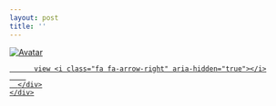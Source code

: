 ```yaml
---
layout: post
title: ''
---
```





<p class="imglist">

<div class="image-container">
  <a href="https://pic.superbed.cn/item/5dabd04d451253d178084a54.jpg"  data-fancybox="images">
    <img src="https://pic.superbed.cn/item/5dabd04d451253d178084a54.jpg" alt="Avatar" class="image" />
    <div class="overlay">
      <div class="text">
        
          view <i class="fa fa-arrow-right" aria-hidden="true"></i>
        
      </div>
    </div>
  </a>
</div>



<a href="https://pic.superbed.cn/item/5dabd04d451253d178084a54.jpg" data-fancybox="images"><img src="" /></a>
<a href="https://pic.superbed.cn/item/5dabd09b451253d1780857e9.jpg" data-fancybox="images"><img src="" /></a>
<a href="https://pic.superbed.cn/item/5dabd09b451253d17808581b.jpg" data-fancybox="images"><img src="" /></a>
<a href="https://pic.superbed.cn/item/5dabd04d451253d178084a6c.jpg" data-fancybox="images"><img src="" /></a>
<a href="https://pic.superbed.cn/item/5dabd09b451253d178085828.jpg" data-fancybox="images"><img src="" /></a>
<a href="https://pic.superbed.cn/item/5dabd04d451253d178084a59.jpg" data-fancybox="images"><img src="" /></a>
<a href="https://pic.superbed.cn/item/5dabd09b451253d17808583d.jpg" data-fancybox="images"><img src="" /></a>
<a href="https://pic.superbed.cn/item/5dabd09b451253d178085862.jpg" data-fancybox="images"><img src="" /></a>
<a href="https://pic.superbed.cn/item/5daef67e8b58bc7bf7b656ce.jpg" data-fancybox="images"><img src="" /></a>
<a href="https://pic.superbed.cn/item/5daef67e8b58bc7bf7b656dd.jpg" data-fancybox="images"><img src="" /></a>
<a href="https://pic.superbed.cn/item/5dabd04d451253d178084ac1.jpg" data-fancybox="images"><img src="" /></a>
<a href="https://pic.superbed.cn/item/5daef67e8b58bc7bf7b65686.jpg" data-fancybox="images"><img src="" /></a>
<a href="https://pic.superbed.cn/item/5dabd09b451253d1780858ce.jpg" data-fancybox="images"><img src="" /></a>
<a href="https://pic.superbed.cn/item/5dabd04d451253d178084a77.jpg" data-fancybox="images"><img src="" /></a>
<a href="https://pic.superbed.cn/item/5dabd09b451253d178085897.jpg" data-fancybox="images"><img src="" /></a>
<a href="https://pic.superbed.cn/item/5daef67e8b58bc7bf7b65678.jpg" data-fancybox="images"><img src="" /></a>
<a href="https://pic.superbed.cn/item/5dabd04d451253d178084a5e.jpg" data-fancybox="images"><img src="" /></a>
<a href="https://pic.superbed.cn/item/5dabd09b451253d1780857d1.jpg" data-fancybox="images"><img src="" /></a>
<a href="https://pic.superbed.cn/item/5daef67e8b58bc7bf7b656f5.jpg" data-fancybox="images"><img src="" /></a>
<a href="https://pic.superbed.cn/item/5daef67e8b58bc7bf7b65725.jpg" data-fancybox="images"><img src="" /></a>
<a href="https://pic.superbed.cn/item/5dabd09b451253d1780857f3.jpg" data-fancybox="images"><img src="" /></a>
<a href="https://pic.superbed.cn/item/5daef67e8b58bc7bf7b6571d.jpg" data-fancybox="images"><img src="" /></a>
<a href="https://pic.superbed.cn/item/5daef67e8b58bc7bf7b6572a.jpg" data-fancybox="images"><img src="" /></a>
<a href="https://pic.superbed.cn/item/5dabd09b451253d1780858b0.jpg" data-fancybox="images"><img src="" /></a>
<a href="https://pic.superbed.cn/item/5dabd09b451253d1780858c7.jpg" data-fancybox="images"><img src="" /></a>
<a href="https://pic.superbed.cn/item/5dabd09b451253d178085867.jpg" data-fancybox="images"><img src="" /></a>
<a href="https://pic.superbed.cn/item/5dabd09b451253d178085880.jpg" data-fancybox="images"><img src="" /></a>
<a href="https://pic.superbed.cn/item/5dabd09b451253d1780857d3.jpg" data-fancybox="images"><img src="" /></a>
<a href="https://pic.superbed.cn/item/5daef67e8b58bc7bf7b65682.jpg" data-fancybox="images"><img src="" /></a>
<a href="https://pic.superbed.cn/item/5dabd04d451253d178084aae.jpg" data-fancybox="images"><img src="" /></a>
<a href="https://pic.superbed.cn/item/5dabd09b451253d178085807.jpg" data-fancybox="images"><img src="" /></a>
<a href="https://pic.superbed.cn/item/5daef67e8b58bc7bf7b656fb.jpg" data-fancybox="images"><img src="" /></a>
<a href="https://pic.superbed.cn/item/5daef67e8b58bc7bf7b6574c.jpg" data-fancybox="images"><img src="" /></a>
<a href="https://pic.superbed.cn/item/5dabd09b451253d178085821.jpg" data-fancybox="images"><img src="" /></a>
<a href="https://pic.superbed.cn/item/5daef67e8b58bc7bf7b6573c.jpg" data-fancybox="images"><img src="" /></a>
<a href="https://pic.superbed.cn/item/5daef67e8b58bc7bf7b65719.jpg" data-fancybox="images"><img src="" /></a>
<a href="https://pic.superbed.cn/item/5daef67e8b58bc7bf7b656b0.jpg" data-fancybox="images"><img src="" /></a>
<a href="https://pic.superbed.cn/item/5daef67e8b58bc7bf7b65713.jpg" data-fancybox="images"><img src="" /></a>
<a href="https://pic.superbed.cn/item/5daef67e8b58bc7bf7b656a9.jpg" data-fancybox="images"><img src="" /></a>
<a href="https://pic.superbed.cn/item/5daef67e8b58bc7bf7b65698.jpg" data-fancybox="images"><img src="" /></a>
<a href="https://pic.superbed.cn/item/5dabd09b451253d1780857ee.jpg" data-fancybox="images"><img src="" /></a>
<a href="https://pic.superbed.cn/item/5daef67e8b58bc7bf7b656c9.jpg" data-fancybox="images"><img src="" /></a>
<a href="https://pic.superbed.cn/item/5daef67e8b58bc7bf7b65751.jpg" data-fancybox="images"><img src="" /></a>
<a href="https://pic.superbed.cn/item/5dabd09b451253d1780858d9.jpg" data-fancybox="images"><img src="" /></a>



</p>

